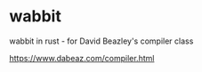 # wabbit
wabbit in rust - for David Beazley's compiler class

https://www.dabeaz.com/compiler.html

